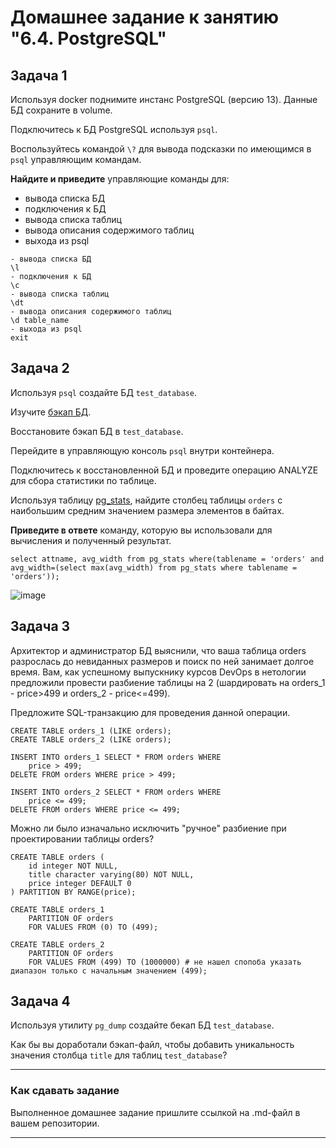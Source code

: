 # Домашнее задание к занятию "6.4. PostgreSQL"

## Задача 1

Используя docker поднимите инстанс PostgreSQL (версию 13). Данные БД сохраните в volume.

Подключитесь к БД PostgreSQL используя `psql`.

Воспользуйтесь командой `\?` для вывода подсказки по имеющимся в `psql` управляющим командам.

**Найдите и приведите** управляющие команды для:
- вывода списка БД
- подключения к БД
- вывода списка таблиц
- вывода описания содержимого таблиц
- выхода из psql

```
- вывода списка БД
\l
- подключения к БД
\c
- вывода списка таблиц
\dt
- вывода описания содержимого таблиц
\d table_name
- выхода из psql
exit

```

## Задача 2

Используя `psql` создайте БД `test_database`.

Изучите [бэкап БД](https://github.com/netology-code/virt-homeworks/tree/master/06-db-04-postgresql/test_data).

Восстановите бэкап БД в `test_database`.

Перейдите в управляющую консоль `psql` внутри контейнера.

Подключитесь к восстановленной БД и проведите операцию ANALYZE для сбора статистики по таблице.

Используя таблицу [pg_stats](https://postgrespro.ru/docs/postgresql/12/view-pg-stats), найдите столбец таблицы `orders` 
с наибольшим средним значением размера элементов в байтах.

**Приведите в ответе** команду, которую вы использовали для вычисления и полученный результат.
```
select attname, avg_width from pg_stats where(tablename = 'orders' and avg_width=(select max(avg_width) from pg_stats where tablename = 'orders'));
```
![image](https://user-images.githubusercontent.com/48878229/151705710-1a20199e-5ad2-4bd6-842b-f6bea04d8901.png)

## Задача 3

Архитектор и администратор БД выяснили, что ваша таблица orders разрослась до невиданных размеров и
поиск по ней занимает долгое время. Вам, как успешному выпускнику курсов DevOps в нетологии предложили
провести разбиение таблицы на 2 (шардировать на orders_1 - price>499 и orders_2 - price<=499).

Предложите SQL-транзакцию для проведения данной операции.

```
CREATE TABLE orders_1 (LIKE orders);
CREATE TABLE orders_2 (LIKE orders);

INSERT INTO orders_1 SELECT * FROM orders WHERE
	price > 499;
DELETE FROM orders WHERE price > 499;

INSERT INTO orders_2 SELECT * FROM orders WHERE
	price <= 499;
DELETE FROM orders WHERE price <= 499;
```

Можно ли было изначально исключить "ручное" разбиение при проектировании таблицы orders?

```
CREATE TABLE orders (
    id integer NOT NULL,
    title character varying(80) NOT NULL,
    price integer DEFAULT 0
) PARTITION BY RANGE(price); 

CREATE TABLE orders_1
    PARTITION OF orders
    FOR VALUES FROM (0) TO (499);

CREATE TABLE orders_2
    PARTITION OF orders
    FOR VALUES FROM (499) TO (1000000) # не нашел спопоба указать диапазон только с начальным значением (499);
```

## Задача 4

Используя утилиту `pg_dump` создайте бекап БД `test_database`.

Как бы вы доработали бэкап-файл, чтобы добавить уникальность значения столбца `title` для таблиц `test_database`?

---

### Как cдавать задание

Выполненное домашнее задание пришлите ссылкой на .md-файл в вашем репозитории.

---
